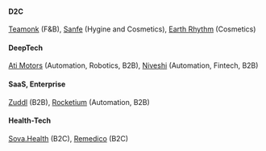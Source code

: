 
####  D2C

[Teamonk](https://teamonk.com/) (F&B),
[Sanfe](https://sanfe.in/) (Hygine and Cosmetics),
[Earth Rhythm](https://www.earthrhythm.com/) (Cosmetics)




#### DeepTech

[Ati Motors](https://www.atimotors.com/) (Automation, Robotics, B2B),
[Niveshi](http://niveshi.com/) (Automation, Fintech, B2B)





#### SaaS, Enterprise

[Zuddl](https://www.zuddl.com/) (B2B),
[Rocketium](https://rocketium.com/) (Automation, B2B)




#### Health-Tech

[Sova.Health](https://www.sova.health/) (B2C), 
[Remedico](https://remedicohealth.com/) (B2C)


